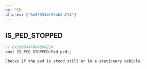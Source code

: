 ```yaml
---
ns: PED
aliases: ["0x530944f6f4b8a214"]
---
```

## IS_PED_STOPPED

```c
// 0x530944F6F4B8A214
bool IS_PED_STOPPED(Ped ped);
```

```
Checks if the ped is stood still or in a stationary vehicle.
```
